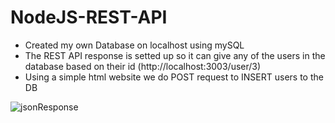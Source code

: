 # NodeJS-REST-API

* Created my own Database on localhost using mySQL
* The REST API response is setted up so it can give any of the users in the database based on their id (http://localhost:3003/user/3)
* Using a simple html website we do POST request to INSERT users to the DB

![jsonResponse](https://pavlosnicolaoublog.files.wordpress.com/2018/04/screen-shot-2018-04-22-at-14-24-58.png)
